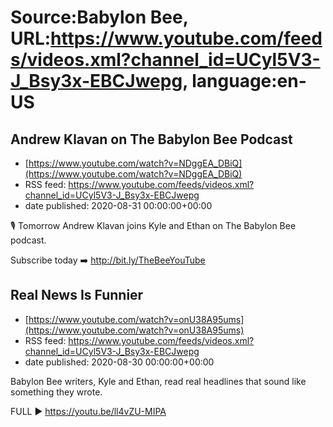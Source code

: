 # Source:Babylon Bee, URL:https://www.youtube.com/feeds/videos.xml?channel_id=UCyl5V3-J_Bsy3x-EBCJwepg, language:en-US

## Andrew Klavan on The Babylon Bee Podcast
 - [https://www.youtube.com/watch?v=NDggEA_DBiQ](https://www.youtube.com/watch?v=NDggEA_DBiQ)
 - RSS feed: https://www.youtube.com/feeds/videos.xml?channel_id=UCyl5V3-J_Bsy3x-EBCJwepg
 - date published: 2020-08-31 00:00:00+00:00

🎙 Tomorrow Andrew Klavan joins Kyle and Ethan on The Babylon Bee podcast.

Subscribe today ➡️ http://bit.ly/TheBeeYouTube

## Real News Is Funnier
 - [https://www.youtube.com/watch?v=onU38A95ums](https://www.youtube.com/watch?v=onU38A95ums)
 - RSS feed: https://www.youtube.com/feeds/videos.xml?channel_id=UCyl5V3-J_Bsy3x-EBCJwepg
 - date published: 2020-08-30 00:00:00+00:00

Babylon Bee writers, Kyle and Ethan, read real headlines that sound like something they wrote. 

FULL ▶️  https://youtu.be/ll4vZU-MIPA

